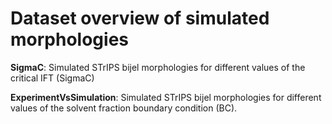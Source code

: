 # Dataset overview of simulated morphologies 

**SigmaC**: Simulated STrIPS bijel morphologies for different values of the critical IFT (SigmaC)

**ExperimentVsSimulation**: Simulated STrIPS bijel morphologies for different values of the solvent fraction boundary condition (BC).
